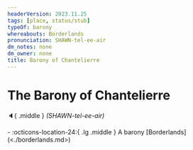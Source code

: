 ```yaml
---
headerVersion: 2023.11.25
tags: [place, status/stub]
typeOf: barony
whereabouts: Borderlands
pronunciation: SHAWN-tel-ee-air
dm_notes: none
dm_owner: none
title: Barony of Chantelierre
---
```

# The Barony of Chantelierre
:speaker:{ .middle } *(SHAWN-tel-ee-air)*  
<div class="grid cards ext-narrow-margin ext-one-column" markdown>
-    :octicons-location-24:{ .lg .middle } A barony [Borderlands](<./borderlands.md>)  
</div>


